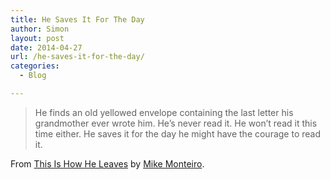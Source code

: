 ```yaml
---
title: He Saves It For The Day
author: Simon
layout: post
date: 2014-04-27
url: /he-saves-it-for-the-day/
categories:
  - Blog

---
```

> He finds an old yellowed envelope containing the last letter his grandmother ever wrote him. He’s never read it. He won’t read it this time either. He saves it for the day he might have the courage to read it.

From [This Is How He Leaves][1] by [Mike Monteiro][2].

 [1]: https://medium.com/p/1472fd6c155e
 [2]: https://medium.com/@monteiro